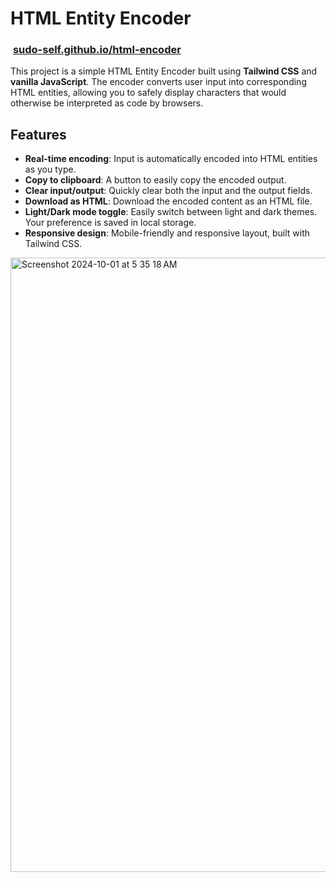 # HTML Entity Encoder
### &nbsp;<a href="https://sudo-self.github.io/html-encoder">sudo-self.github.io/html-encoder</a>

This project is a simple HTML Entity Encoder built using **Tailwind CSS** and **vanilla JavaScript**. The encoder converts user input into corresponding HTML entities, allowing you to safely display characters that would otherwise be interpreted as code by browsers.

## Features

- **Real-time encoding**: Input is automatically encoded into HTML entities as you type.
- **Copy to clipboard**: A button to easily copy the encoded output.
- **Clear input/output**: Quickly clear both the input and the output fields.
- **Download as HTML**: Download the encoded content as an HTML file.
- **Light/Dark mode toggle**: Easily switch between light and dark themes. Your preference is saved in local storage.
- **Responsive design**: Mobile-friendly and responsive layout, built with Tailwind CSS.
  
<img width="983" alt="Screenshot 2024-10-01 at 5 35 18 AM" src="https://github.com/user-attachments/assets/f65efd51-b654-4a52-8d82-faa6b3ba7d7f">
